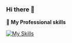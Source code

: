 ### Hi there 👋

 <strong>
  🔭  My Professional skills
  </strong>

<p align="center"> 
 
[![My Skills](https://skillicons.dev/icons?i=js,html,css,wasm)](https://skillicons.dev)
  
</p>
